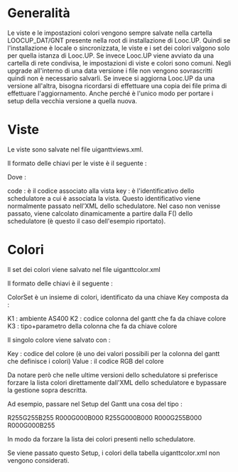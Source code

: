 # Generalità
Le viste e le impostazioni colori vengono sempre salvate nella cartella LOOCUP_DAT/GNT presente nella root di  installazione di Looc.UP. Quindi se l'installazione è locale o sincronizzata, le viste e i set dei colori valgono solo per quella istanza di Looc.UP. Se invece Looc.UP viene avviato da una cartella di rete condivisa, le impostazioni di viste e colori sono comuni.
Negli upgrade all'interno di una data versione i file non vengono sovrascritti  quindi non è necessario salvarli.
Se invece si aggiorna Looc.UP da una versione all'altra, bisogna ricordarsi di effettuare una copia dei file prima di effettuare l'aggiornamento. Anche perché è l'unico modo per portare i setup della vecchia versione a quella nuova.

# Viste
Le viste sono salvate nel file uiganttviews.xml.

Il formato delle chiavi per le viste è il seguente : 

<View code="VISTA1" description="Vista di prova" key="FUN-GNT-S5SER_01-RI-CDL----------------">

Dove : 

code :  è il codice associato alla vista
key :  è l'identificativo dello schedulatore a cui è associata la vista. Questo identificativo viene normalmente passato nell'XML dello schedulatore. Nel caso non venisse passato, viene calcolato dinamicamente a partire dalla F() dello schedulatore (è questo il caso dell'esempio riportato).

# Colori
Il set dei colori viene salvato nel file uiganttcolor.xml

Il formato delle chiavi è il seguente : 

<GanttColors>
  <ColorSet Key="K1-K2-K3">
    <Color Key="M.I.1.046" Value="204;255;204"/>
    <Color Key="M.E.2.181" Value="255;000;102"/>
  </ColorSet>
</GanttColors>

ColorSet è un insieme di colori, identificato da una chiave Key composta da : 

K1 :  ambiente AS400
K2 :  codice colonna del gantt che fa da chiave colore
K3 :  tipo+parametro della colonna che fa da chiave colore

Il singolo colore viene salvato con : 

Key :  codice del colore (è uno dei valori possibili per la colonna del gantt che definisce i colori)
Value :  il codice RGB del colore

Da notare però che nelle ultime versioni dello schedulatore si preferisce forzare la lista colori direttamente dall'XML dello schedulatore e bypassare la gestione sopra descritta.

Ad esempio, passare nel Setup del Gantt una cosa del tipo : 

<Setup>
<GNT>
<Colors>
               <Color id="BIANCO" Desc="Mia descrizione molto lunga e annoiante">R255G255B255</Color>
               <Color id="NERO" Desc="Altra dec">R000G000B000</Color>
               <Color id="ROSSO" Desc="">R255G000B000</Color>
               <Color id="VERDE" Desc="">R000G255B000</Color>
               <Color id="RANDOM" Desc=""/>
               <Color id="BLU" Desc="">R000G000B255</Color>
</Colors>
                               </GNT>
                               </Setup>

In modo da forzare la lista dei colori presenti nello schedulatore.

Se viene passato questo Setup, i colori della tabella uiganttcolor.xml non vengono considerati.
